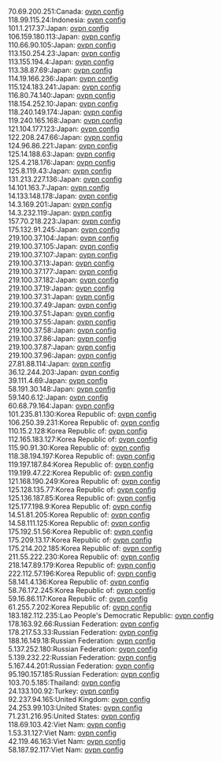 70.69.200.251:Canada: [ovpn config](vpn/70_69_200_251.ovpn)  
118.99.115.24:Indonesia: [ovpn config](vpn/118_99_115_24.ovpn)  
101.1.217.37:Japan: [ovpn config](vpn/101_1_217_37.ovpn)  
106.159.180.113:Japan: [ovpn config](vpn/106_159_180_113.ovpn)  
110.66.90.105:Japan: [ovpn config](vpn/110_66_90_105.ovpn)  
113.150.254.23:Japan: [ovpn config](vpn/113_150_254_23.ovpn)  
113.155.194.4:Japan: [ovpn config](vpn/113_155_194_4.ovpn)  
113.38.87.69:Japan: [ovpn config](vpn/113_38_87_69.ovpn)  
114.19.166.236:Japan: [ovpn config](vpn/114_19_166_236.ovpn)  
115.124.183.241:Japan: [ovpn config](vpn/115_124_183_241.ovpn)  
116.80.74.140:Japan: [ovpn config](vpn/116_80_74_140.ovpn)  
118.154.252.10:Japan: [ovpn config](vpn/118_154_252_10.ovpn)  
118.240.149.174:Japan: [ovpn config](vpn/118_240_149_174.ovpn)  
119.240.165.168:Japan: [ovpn config](vpn/119_240_165_168.ovpn)  
121.104.177.123:Japan: [ovpn config](vpn/121_104_177_123.ovpn)  
122.208.247.66:Japan: [ovpn config](vpn/122_208_247_66.ovpn)  
124.96.86.221:Japan: [ovpn config](vpn/124_96_86_221.ovpn)  
125.14.188.63:Japan: [ovpn config](vpn/125_14_188_63.ovpn)  
125.4.218.176:Japan: [ovpn config](vpn/125_4_218_176.ovpn)  
125.8.119.43:Japan: [ovpn config](vpn/125_8_119_43.ovpn)  
131.213.227.136:Japan: [ovpn config](vpn/131_213_227_136.ovpn)  
14.101.163.7:Japan: [ovpn config](vpn/14_101_163_7.ovpn)  
14.133.148.178:Japan: [ovpn config](vpn/14_133_148_178.ovpn)  
14.3.169.201:Japan: [ovpn config](vpn/14_3_169_201.ovpn)  
14.3.232.119:Japan: [ovpn config](vpn/14_3_232_119.ovpn)  
157.70.218.223:Japan: [ovpn config](vpn/157_70_218_223.ovpn)  
175.132.91.245:Japan: [ovpn config](vpn/175_132_91_245.ovpn)  
219.100.37.104:Japan: [ovpn config](vpn/219_100_37_104.ovpn)  
219.100.37.105:Japan: [ovpn config](vpn/219_100_37_105.ovpn)  
219.100.37.107:Japan: [ovpn config](vpn/219_100_37_107.ovpn)  
219.100.37.13:Japan: [ovpn config](vpn/219_100_37_13.ovpn)  
219.100.37.177:Japan: [ovpn config](vpn/219_100_37_177.ovpn)  
219.100.37.182:Japan: [ovpn config](vpn/219_100_37_182.ovpn)  
219.100.37.19:Japan: [ovpn config](vpn/219_100_37_19.ovpn)  
219.100.37.31:Japan: [ovpn config](vpn/219_100_37_31.ovpn)  
219.100.37.49:Japan: [ovpn config](vpn/219_100_37_49.ovpn)  
219.100.37.51:Japan: [ovpn config](vpn/219_100_37_51.ovpn)  
219.100.37.55:Japan: [ovpn config](vpn/219_100_37_55.ovpn)  
219.100.37.58:Japan: [ovpn config](vpn/219_100_37_58.ovpn)  
219.100.37.86:Japan: [ovpn config](vpn/219_100_37_86.ovpn)  
219.100.37.87:Japan: [ovpn config](vpn/219_100_37_87.ovpn)  
219.100.37.96:Japan: [ovpn config](vpn/219_100_37_96.ovpn)  
27.81.88.114:Japan: [ovpn config](vpn/27_81_88_114.ovpn)  
36.12.244.203:Japan: [ovpn config](vpn/36_12_244_203.ovpn)  
39.111.4.69:Japan: [ovpn config](vpn/39_111_4_69.ovpn)  
58.191.30.148:Japan: [ovpn config](vpn/58_191_30_148.ovpn)  
59.140.6.12:Japan: [ovpn config](vpn/59_140_6_12.ovpn)  
60.68.79.164:Japan: [ovpn config](vpn/60_68_79_164.ovpn)  
101.235.81.130:Korea Republic of: [ovpn config](vpn/101_235_81_130.ovpn)  
106.250.39.231:Korea Republic of: [ovpn config](vpn/106_250_39_231.ovpn)  
110.15.2.128:Korea Republic of: [ovpn config](vpn/110_15_2_128.ovpn)  
112.165.183.127:Korea Republic of: [ovpn config](vpn/112_165_183_127.ovpn)  
115.90.91.30:Korea Republic of: [ovpn config](vpn/115_90_91_30.ovpn)  
118.38.194.197:Korea Republic of: [ovpn config](vpn/118_38_194_197.ovpn)  
119.197.187.84:Korea Republic of: [ovpn config](vpn/119_197_187_84.ovpn)  
119.199.47.22:Korea Republic of: [ovpn config](vpn/119_199_47_22.ovpn)  
121.168.190.249:Korea Republic of: [ovpn config](vpn/121_168_190_249.ovpn)  
125.128.135.77:Korea Republic of: [ovpn config](vpn/125_128_135_77.ovpn)  
125.136.187.85:Korea Republic of: [ovpn config](vpn/125_136_187_85.ovpn)  
125.177.198.9:Korea Republic of: [ovpn config](vpn/125_177_198_9.ovpn)  
14.51.81.205:Korea Republic of: [ovpn config](vpn/14_51_81_205.ovpn)  
14.58.111.125:Korea Republic of: [ovpn config](vpn/14_58_111_125.ovpn)  
175.192.51.56:Korea Republic of: [ovpn config](vpn/175_192_51_56.ovpn)  
175.209.13.17:Korea Republic of: [ovpn config](vpn/175_209_13_17.ovpn)  
175.214.202.185:Korea Republic of: [ovpn config](vpn/175_214_202_185.ovpn)  
211.55.222.230:Korea Republic of: [ovpn config](vpn/211_55_222_230.ovpn)  
218.147.89.179:Korea Republic of: [ovpn config](vpn/218_147_89_179.ovpn)  
222.112.57.196:Korea Republic of: [ovpn config](vpn/222_112_57_196.ovpn)  
58.141.4.136:Korea Republic of: [ovpn config](vpn/58_141_4_136.ovpn)  
58.76.172.245:Korea Republic of: [ovpn config](vpn/58_76_172_245.ovpn)  
59.16.86.117:Korea Republic of: [ovpn config](vpn/59_16_86_117.ovpn)  
61.255.7.202:Korea Republic of: [ovpn config](vpn/61_255_7_202.ovpn)  
183.182.112.235:Lao People's Democratic Republic: [ovpn config](vpn/183_182_112_235.ovpn)  
178.163.92.66:Russian Federation: [ovpn config](vpn/178_163_92_66.ovpn)  
178.217.53.33:Russian Federation: [ovpn config](vpn/178_217_53_33.ovpn)  
188.16.149.18:Russian Federation: [ovpn config](vpn/188_16_149_18.ovpn)  
5.137.252.180:Russian Federation: [ovpn config](vpn/5_137_252_180.ovpn)  
5.139.232.22:Russian Federation: [ovpn config](vpn/5_139_232_22.ovpn)  
5.167.44.201:Russian Federation: [ovpn config](vpn/5_167_44_201.ovpn)  
95.190.157.185:Russian Federation: [ovpn config](vpn/95_190_157_185.ovpn)  
103.70.5.185:Thailand: [ovpn config](vpn/103_70_5_185.ovpn)  
24.133.100.92:Turkey: [ovpn config](vpn/24_133_100_92.ovpn)  
92.237.94.165:United Kingdom: [ovpn config](vpn/92_237_94_165.ovpn)  
24.253.99.103:United States: [ovpn config](vpn/24_253_99_103.ovpn)  
71.231.216.95:United States: [ovpn config](vpn/71_231_216_95.ovpn)  
118.69.103.42:Viet Nam: [ovpn config](vpn/118_69_103_42.ovpn)  
1.53.31.127:Viet Nam: [ovpn config](vpn/1_53_31_127.ovpn)  
42.119.46.163:Viet Nam: [ovpn config](vpn/42_119_46_163.ovpn)  
58.187.92.117:Viet Nam: [ovpn config](vpn/58_187_92_117.ovpn)  
